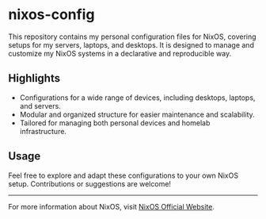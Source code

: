 # nixos-config

This repository contains my personal configuration files for NixOS, covering setups for my servers, laptops, and desktops. It is designed to manage and customize my NixOS systems in a declarative and reproducible way.

## Highlights

- Configurations for a wide range of devices, including desktops, laptops, and servers.
- Modular and organized structure for easier maintenance and scalability.
- Tailored for managing both personal devices and homelab infrastructure.

## Usage

Feel free to explore and adapt these configurations to your own NixOS setup. Contributions or suggestions are welcome!

---

For more information about NixOS, visit [NixOS Official Website](https://nixos.org/).
